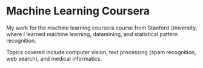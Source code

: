 # Machine Learning Coursera

My work for the machine learning coursera course from Stanford University, where I learned machine learning, datamining, and statistical pattern recognition.

Topics covered include computer vision, text processing (spam recognition, web search), and medical informatics.


